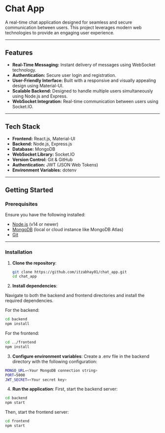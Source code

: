 # **Chat App**

A real-time chat application designed for seamless and secure communication between users. This project leverages modern web technologies to provide an engaging user experience.

---

## **Features**
- **Real-Time Messaging:** Instant delivery of messages using WebSocket technology.
- **Authentication:** Secure user login and registration.
- **User-Friendly Interface:** Built with a responsive and visually appealing design using Material-UI.
- **Scalable Backend:** Designed to handle multiple users simultaneously using Node.js and Express.
- **WebSocket Integration:** Real-time communication between users using Socket.IO.

---

## **Tech Stack**
- **Frontend:** React.js, Material-UI
- **Backend:** Node.js, Express.js
- **Database:** MongoDB
- **WebSocket Library:** Socket.IO
- **Version Control:** Git & GitHub
- **Authentication:** JWT (JSON Web Tokens)
- **Environment Variables:** dotenv

---

## **Getting Started**

### **Prerequisites**
Ensure you have the following installed:

- [Node.js](https://nodejs.org/) (v14 or newer)
- [MongoDB](https://www.mongodb.com/) (local or cloud instance like MongoDB Atlas)
- [Git](https://git-scm.com/)

---

### **Installation**

1. **Clone the repository**:
   ```bash
   git clone https://github.com/itzabhay01/chat_app.git
   cd chat_app
2. **Install dependencies**:

 Navigate to both the backend and frontend directories and install the required dependencies.

For the backend:
```bash
cd backend
npm install
```

For the frontend:
```bash
cd ../frontend
npm install
```
3. **Configure environment variables**:
 Create a .env file in the backend directory with the following configuration:

 ```bash
 MONGO_URL=<Your MongoDB connection string>
PORT=5000
JWT_SECRET=<Your secret key>
```

4. **Run the application**:
 First, start the backend server:
 ```bash
cd backend
npm start
 ```
 Then, start the frontend server:
 ```bash
cd frontend
npm start

 ```


